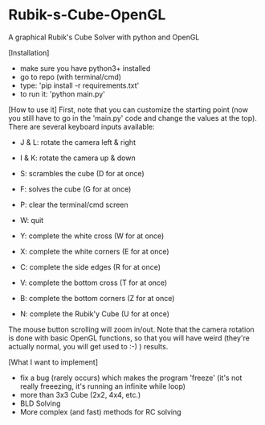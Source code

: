 # Rubik-s-Cube-OpenGL
A graphical Rubik's Cube Solver with python and OpenGL

[Installation]
  - make sure you have python3+ installed
  - go to repo (with terminal/cmd)
  - type: 'pip install -r requirements.txt'
  - to run it: 'python main.py'

[How to use it]
First, note that you can customize the starting point
(now you still have to go in the 'main.py' code and change the values at the top).
There are several keyboard inputs available:
  - J & L: rotate the camera left & right
  - I & K: rotate the camera up & down
  - S: scrambles the cube (D for at once)
  - F: solves the cube (G for at once)
  - P: clear the terminal/cmd screen
  - W: quit

  - Y: complete the white cross (W for at once)
  - X: complete the white corners (E for at once)
  - C: complete the side edges (R for at once)
  - V: complete the bottom cross (T for at once)
  - B: complete the bottom corners (Z for at once)
  - N: complete the Rubik'y Cube (U for at once)

The mouse button scrolling will zoom in/out.
Note that the camera rotation is done with basic OpenGL functions, so that you will have weird (they're actually normal, you will get used to :-) ) results.

[What I want to implement]
  - fix a bug (rarely occurs) which makes the program 'freeze' (it's not really freeezing, it's running an infinite while loop)
  - more than 3x3 Cube (2x2, 4x4, etc.)
  - BLD Solving
  - More complex (and fast) methods for RC solving
